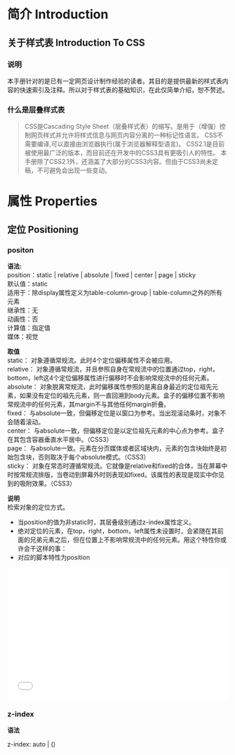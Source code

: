 # 简介 Introduction

## 关于样式表 Introduction To CSS

### 说明

本手册针对的是已有一定网页设计制作经验的读者。其目的是提供最新的样式表内容的快速索引及注释。所以对于样式表的基础知识，在此仅简单介绍，恕不赘述。 

### 什么是层叠样式表

>CSS是Cascading Style Sheet（层叠样式表）的缩写。是用于（增强）控制网页样式并允许将样式信息与网页内容分离的一种标记性语言。 
>CSS不需要编译,可以直接由浏览器执行(属于浏览器解释型语言)。 
>CSS2.1是目前被使用最广泛的版本，而目前还在开发中的CSS3具有更吸引人的特性。 
>本手册除了CSS2.1外，还涵盖了大部分的CSS3内容。但由于CSS3尚未定稿，不可避免会出现一些变动。

# 属性 Properties

## 定位 Positioning

### positon

**语法:**  
position：static | relative | absolute | fixed | center | page | sticky  
默认值：static  
适用于：除display属性定义为table-column-group | table-column之外的所有元素  
继承性：无  
动画性：否  
计算值：指定值  
媒体：视觉  

**取值**  
static： 对象遵循常规流。此时4个定位偏移属性不会被应用。   
relative： 对象遵循常规流，并且参照自身在常规流中的位置通过top，right，bottom，left这4个定位偏移属性进行偏移时不会影响常规流中的任何元素。   
absolute： 对象脱离常规流，此时偏移属性参照的是离自身最近的定位祖先元素，如果没有定位的祖先元素，则一直回溯到body元素。盒子的偏移位置不影响常规流中的任何元素，其margin不与其他任何margin折叠。   
fixed： 与absolute一致，但偏移定位是以窗口为参考。当出现滚动条时，对象不会随着滚动。   
center： 与absolute一致，但偏移定位是以定位祖先元素的中心点为参考。盒子在其包含容器垂直水平居中。（CSS3）   
page： 与absolute一致。元素在分页媒体或者区域块内，元素的包含块始终是初始包含块，否则取决于每个absolute模式。（CSS3）   
sticky： 对象在常态时遵循常规流。它就像是relative和fixed的合体，当在屏幕中时按常规流排版，当卷动到屏幕外时则表现如fixed。该属性的表现是现实中你见到的吸附效果。（CSS3）   

**说明**  
检索对象的定位方式。  
* 当position的值为非static时，其层叠级别通过z-index属性定义。
* 绝对定位的元素，在top，right，bottom，left属性未设置时，会紧随在其前面的兄弟元素之后，但在位置上不影响常规流中的任何元素。用这个特性你或许会干这样的事：
* 对应的脚本特性为position

<iframe width="100%" height="300" src="//jsrun.net/uaKKp/embedded/html,css,result/light/" allowfullscreen="allowfullscreen" frameborder="0"></iframe>

### z-index

**语法**  

z-index: auto | (<int>)
